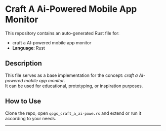 # Craft A Ai-Powered Mobile App Monitor

This repository contains an auto-generated Rust file for:

- craft a AI-powered mobile app monitor
- **Language**: Rust

## Description

This file serves as a base implementation for the concept: *craft a AI-powered mobile app monitor*.  
It can be used for educational, prototyping, or inspiration purposes.

## How to Use

Clone the repo, open `qogs_craft_a_ai-powe.rs` and extend or run it according to your needs.

---



